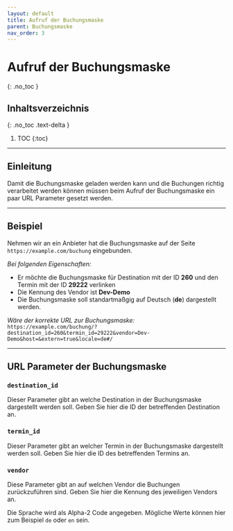 ```yaml
---
layout: default
title: Aufruf der Buchungsmaske
parent: Buchungsmaske
nav_order: 3
---
```


# Aufruf der Buchungsmaske
{: .no_toc }

## Inhaltsverzeichnis
{: .no_toc .text-delta }

1. TOC
{:toc}

---

## Einleitung

Damit die Buchungsmaske geladen werden kann und die Buchungen richtig verarbeitet werden können müssen beim Aufruf der Buchungsmaske ein paar URL Parameter gesetzt werden.

---

## Beispiel

Nehmen wir an ein Anbieter hat die Buchungsmaske auf der Seite `https://example.com/buchung` eingebunden.

*Bei folgenden Eigenschaften:*
- Er möchte die Buchungsmaske für Destination mit der ID **260** und den Termin mit der ID **29222** verlinken
- Die Kennung des Vendor ist **Dev-Demo**
- Die Buchungsmaske soll standartmaßgig auf Deutsch (**de**) dargestellt werden.

*Wäre der korrekte URL zur Buchungsmaske:*\
`https://example.com/buchung/?destination_id=260&termin_id=29222&vendor=Dev-Demo&host=&extern=true&locale=de#/`

---

## URL Parameter der Buchungsmaske

### `destination_id`

Dieser Parameter gibt an welche Destination in der Buchungsmaske dargestellt werden soll. Geben Sie hier die ID der betreffenden Destination an.

### `termin_id`

Dieser Parameter gibt an welcher Termin in der Buchungsmaske dargestellt werden soll. Geben Sie hier die ID des betreffenden Termins an.

### `vendor`

Diese Parameter gibt an auf welchen Vendor die Buchungen zurückzuführen sind. Geben Sie hier die Kennung des jeweiligen Vendors an.

Die Sprache wird als Alpha-2 Code angegeben. Mögliche Werte können hier zum Beispiel `de` oder `en` sein.